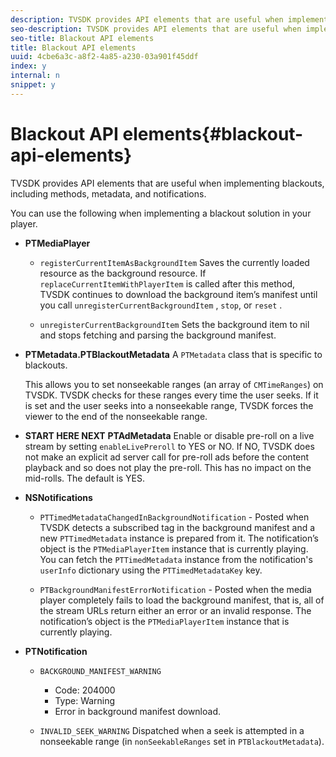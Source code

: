 ```yaml
---
description: TVSDK provides API elements that are useful when implementing blackouts, including methods, metadata, and notifications.
seo-description: TVSDK provides API elements that are useful when implementing blackouts, including methods, metadata, and notifications.
seo-title: Blackout API elements
title: Blackout API elements
uuid: 4cbe6a3c-a8f2-4a85-a230-03a901f45ddf
index: y
internal: n
snippet: y
---
```


# Blackout API elements{#blackout-api-elements}

TVSDK provides API elements that are useful when implementing blackouts, including methods, metadata, and notifications.

You can use the following when implementing a blackout solution in your player.

* **PTMediaPlayer**

    * `registerCurrentItemAsBackgroundItem` Saves the currently loaded resource as the background resource. If `replaceCurrentItemWithPlayerItem` is called after this method, TVSDK continues to download the background item’s manifest until you call `unregisterCurrentBackgroundItem` , `stop`, or `reset` . 
    
    * `unregisterCurrentBackgroundItem` Sets the background item to nil and stops fetching and parsing the background manifest.

* **PTMetadata.PTBlackoutMetadata** A `PTMetadata` class that is specific to blackouts.

  This allows you to set nonseekable ranges (an array of `CMTimeRanges`) on TVSDK. TVSDK checks for these ranges every time the user seeks. If it is set and the user seeks into a nonseekable range, TVSDK forces the viewer to the end of the nonseekable range. 

* **START HERE NEXT** **PTAdMetadata** Enable or disable pre-roll on a live stream by setting `enableLivePreroll` to YES or NO. If NO, TVSDK does not make an explicit ad server call for pre-roll ads before the content playback and so does not play the pre-roll. This has no impact on the mid-rolls. The default is YES. 

* **NSNotifications**

    * `PTTimedMetadataChangedInBackgroundNotification` - Posted when TVSDK detects a subscribed tag in the background manifest and a new `PTTimedMetadata` instance is prepared from it. The notification’s object is the `PTMediaPlayerItem` instance that is currently playing. You can fetch the `PTTimedMetadata` instance from the notification's `userInfo` dictionary using the `PTTimedMetadataKey` key. 
    
    * `PTBackgroundManifestErrorNotification` - Posted when the media player completely fails to load the background manifest, that is, all of the stream URLs return either an error or an invalid response. The notification’s object is the `PTMediaPlayerItem` instance that is currently playing.

* **PTNotification**

    * `BACKGROUND_MANIFEST_WARNING`

        * Code: 204000 
        * Type: Warning 
        * Error in background manifest download.

    * `INVALID_SEEK_WARNING` Dispatched when a seek is attempted in a nonseekable range (in `nonSeekableRanges` set in `PTBlackoutMetadata`).

